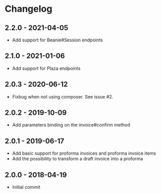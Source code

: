 # Changelog
## 2.2.0 - 2021-04-05
* Add support for Beanie#Session endpoints

## 2.1.0 - 2021-01-06
* Add support for Plaza endpoints

## 2.0.3 - 2020-06-12
* Fixbug when not using composer. See issue #2.

## 2.0.2 - 2019-10-09
* Add parameters binding on the invoice#confirm method

## 2.0.1 - 2019-06-17
* Add basic support for proforma invoices and proforma invoice items
* Add the possibility to transform a draft invoice into a proforma

## 2.0.0 - 2018-04-19
* Initial commit
